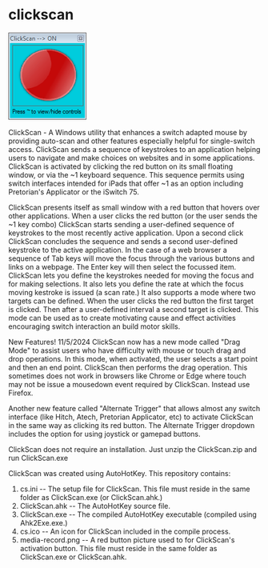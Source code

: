# clickscan
![ClickScan Run Window with Red Button](https://github.com/jamjolu/clickscan/blob/master/clickScanOn.png)

ClickScan - A Windows utility that enhances a switch adapted mouse by providing auto-scan and other features especially helpful for single-switch access. ClickScan sends a sequence of keystrokes to an application helping users to navigate and make choices on websites and in some applications. ClickScan is activated by clicking the red button on its small floating window, or via the ~1 keyboard sequence. This sequence permits using switch interfaces intended for iPads that offer ~1 as an option including Pretorian's Applicator or the iSwitch 75.

ClickScan presents itself as small window with a red button that hovers over other applications. When a user clicks the red button (or the user sends the ~1 key combo) 
ClickScan starts sending a user-defined sequence of keystrokes to the most recently active application. Upon a second click ClickScan concludes the sequence and sends a second user-defined keystroke to the active application. In the case of a web browser a sequence of Tab keys will move the focus through the various buttons and links on a webpage. The Enter key will then select the focussed item. ClickScan lets you define the keystrokes needed for moving the focus and for making selections. It also lets you define the rate at which the focus moving kestroke is issued (a scan rate.) It also supports a mode where two targets can be defined. When the user clicks the red button the first target is clicked. Then after a user-defined interval a second target is clicked. This mode can be used as to create motivating cause and effect activities encouraging switch interaction an build motor skills.

New Features! 11/5/2024
ClickScan now has a new mode called "Drag Mode" to assist users who have difficulty with mouse or touch drag and drop operations. In this mode, when activated, the user selects a start point and then an end point. ClickScan then performs the drag operation. This sometimes does not work in browsers like Chrome or Edge where touch may not be issue a mousedown event required by ClickScan. Instead use Firefox.

Another new feature called "Alternate Trigger" that allows almost any switch interface (like Hitch, Atech, Pretorian Applicator, etc) to activate ClickScan in the same way as clicking its red button. The Alternate Trigger dropdown includes the option for using joystick or gamepad buttons.


ClickScan does not require an installation. Just unzip the ClickScan.zip and run ClickScan.exe

ClickScan was created using AutoHotKey. This repository contains:
1. cs.ini -- The setup file for ClickScan. This file must reside in the same folder as ClickScan.exe (or ClickScan.ahk.)
2. ClickScan.ahk -- The AutoHotKey source file.
3. ClickScan.exe -- The compiled AutoHotKey executable (compiled using Ahk2Exe.exe.)
4. cs.ico -- An icon for ClickScan included in the compile process.
5. media-record.png -- A red button picture used to for ClickScan's activation button. This file must reside in the same folder as ClickScan.exe or ClickScan.ahk.
